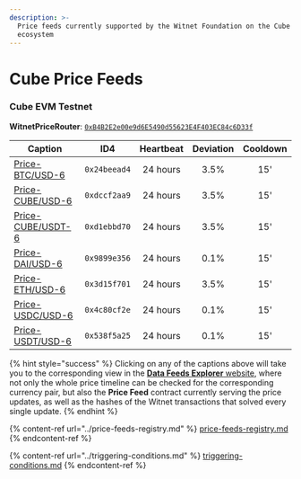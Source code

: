 ```yaml
---
description: >-
  Price feeds currently supported by the Witnet Foundation on the Cube Network
  ecosystem
---
```


# Cube Price Feeds

### Cube EVM Testnet

**WitnetPriceRouter**: [`0xB4B2E2e00e9d6E5490d55623E4F403EC84c6D33f`](https://testnet.cubescan.network/address/0xB4B2E2e00e9d6E5490d55623E4F403EC84c6D33f)

| **Caption**                                                                   | **ID4**      | **Heartbeat** | **Deviation** | **Cooldown** |
| ----------------------------------------------------------------------------- | ------------ | :-----------: | :-----------: | :----------: |
| [Price-BTC/USD-6](https://feeds.witnet.io/feeds/cube-testnet\_btc-usd\_6)     | `0x24beead4` |    24 hours   |      3.5%     |      15'     |
| [Price-CUBE/USD-6](https://feeds.witnet.io/feeds/cube-testnet\_cube-usd\_6)   | `0xdccf2aa9` |    24 hours   |      3.5%     |      15'     |
| [Price-CUBE/USDT-6](https://feeds.witnet.io/feeds/cube-testnet\_cube-usdt\_6) | `0xd1ebbd70` |    24 hours   |      3.5%     |      15'     |
| [Price-DAI/USD-6](https://feeds.witnet.io/feeds/cube-testnet\_dai-usd\_6)     | `0x9899e356` |    24 hours   |      0.1%     |      15'     |
| [Price-ETH/USD-6](https://feeds.witnet.io/feeds/cube-testnet\_eth-usd\_6)     | `0x3d15f701` |    24 hours   |      3.5%     |      15'     |
| [Price-USDC/USD-6](https://feeds.witnet.io/feeds/cube-testnet\_usdc-usd\_6)   | `0x4c80cf2e` |    24 hours   |      0.1%     |      15'     |
| [Price-USDT/USD-6](https://feeds.witnet.io/feeds/cube-testnet\_usdt-usd\_6)   | `0x538f5a25` |    24 hours   |      0.1%     |      15'     |

{% hint style="success" %}
Clicking on any of the captions above will take you to the corresponding view in the [**Data Feeds Explorer** website](https://feeds.witnet.io), where not only the whole price timeline can be checked for the corresponding currency pair, but also the **Price Feed** contract currently serving the price updates, as well as the hashes of the Witnet transactions that solved every single update.
{% endhint %}

{% content-ref url="../price-feeds-registry.md" %}
[price-feeds-registry.md](../price-feeds-registry.md)
{% endcontent-ref %}

{% content-ref url="../triggering-conditions.md" %}
[triggering-conditions.md](../triggering-conditions.md)
{% endcontent-ref %}
